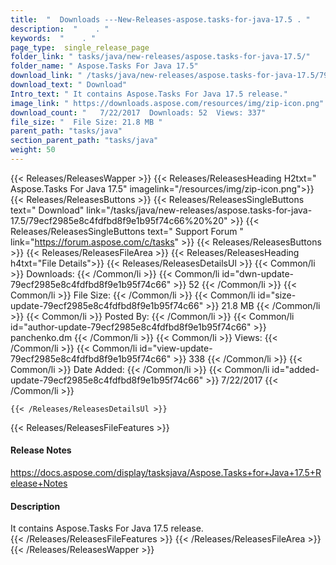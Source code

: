 ```yaml
---
title:  "  Downloads ---New-Releases-aspose.tasks-for-java-17.5 . " 
description:  "    . " 
keywords:  "    . " 
page_type:  single_release_page
folder_link: " tasks/java/new-releases/aspose.tasks-for-java-17.5/"
folder_name: " Aspose.Tasks For Java 17.5"
download_link: " /tasks/java/new-releases/aspose.tasks-for-java-17.5/79ecf2985e8c4fdfbd8f9e1b95f74c66"
download_text: " Download"
Intro_text: " It contains Aspose.Tasks For Java 17.5 release."
image_link: " https://downloads.aspose.com/resources/img/zip-icon.png"
download_count: "   7/22/2017  Downloads: 52  Views: 337"
file_size: "  File Size: 21.8 MB "
parent_path: "tasks/java"
section_parent_path: "tasks/java"
weight: 50 
---
```


{{< Releases/ReleasesWapper >}}
  {{< Releases/ReleasesHeading H2txt=" Aspose.Tasks For Java 17.5" imagelink="/resources/img/zip-icon.png">}}
  {{< Releases/ReleasesButtons >}}
    {{< Releases/ReleasesSingleButtons text=" Download" link="/tasks/java/new-releases/aspose.tasks-for-java-17.5/79ecf2985e8c4fdfbd8f9e1b95f74c66%20%20" >}}
    {{< Releases/ReleasesSingleButtons text=" Support Forum " link="https://forum.aspose.com/c/tasks" >}}
  {{< Releases/ReleasesButtons >}}
  {{< Releases/ReleasesFileArea >}}
    {{< Releases/ReleasesHeading h4txt="File Details">}}
    {{< Releases/ReleasesDetailsUl >}}
            {{< Common/li  >}} Downloads: {{< /Common/li >}} 
      {{< Common/li id="dwn-update-79ecf2985e8c4fdfbd8f9e1b95f74c66" >}} 52 {{< /Common/li >}} 
      {{< Common/li  >}} File Size: {{< /Common/li >}} 
      {{< Common/li id="size-update-79ecf2985e8c4fdfbd8f9e1b95f74c66" >}} 21.8 MB {{< /Common/li >}} 
      {{< Common/li  >}} Posted By: {{< /Common/li >}} 
      {{< Common/li id="author-update-79ecf2985e8c4fdfbd8f9e1b95f74c66" >}} panchenko.dm {{< /Common/li >}} 
      {{< Common/li  >}} Views: {{< /Common/li >}} 
      {{< Common/li id="view-update-79ecf2985e8c4fdfbd8f9e1b95f74c66" >}} 338 {{< /Common/li >}} 
      {{< Common/li  >}} Date Added: {{< /Common/li >}} 
      {{< Common/li id="added-update-79ecf2985e8c4fdfbd8f9e1b95f74c66" >}} 7/22/2017 {{< /Common/li >}} 

    {{< /Releases/ReleasesDetailsUl >}}

  {{< Releases/ReleasesFileFeatures >}}
      <h4>Release Notes</h4><div><a href="https://docs.aspose.com/display/tasksjava/Aspose.Tasks+for+Java+17.5+Release+Notes">https://docs.aspose.com/display/tasksjava/Aspose.Tasks+for+Java+17.5+Release+Notes</a></div><h4>Description</h4><div class="HTMLDescription">It contains Aspose.Tasks For Java 17.5 release.</div>
  {{< /Releases/ReleasesFileFeatures >}}
 {{< /Releases/ReleasesFileArea >}}
{{< /Releases/ReleasesWapper >}}


